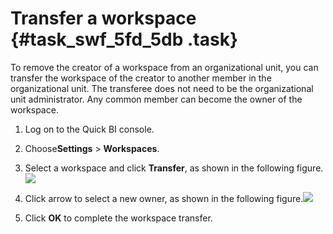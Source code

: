 # Transfer a workspace {#task_swf_5fd_5db .task}

To remove the creator of a workspace from an organizational unit, you can transfer the workspace of the creator to another member in the organizational unit. The transferee does not need to be the organizational unit administrator. Any common member can become the owner of the workspace.

1.   Log on to the Quick BI console. 
2.   Choose**Settings** \> **Workspaces**. 
3.   Select a workspace and click **Transfer**, as shown in the following figure.![](http://static-aliyun-doc.oss-cn-hangzhou.aliyuncs.com/assets/img/9162/1135_en-US.png)

 
4.   Click arrow to select a new owner, as shown in the following figure.![](http://static-aliyun-doc.oss-cn-hangzhou.aliyuncs.com/assets/img/9162/1136_en-US.png)

 
5.   Click **OK** to complete the workspace transfer. 

